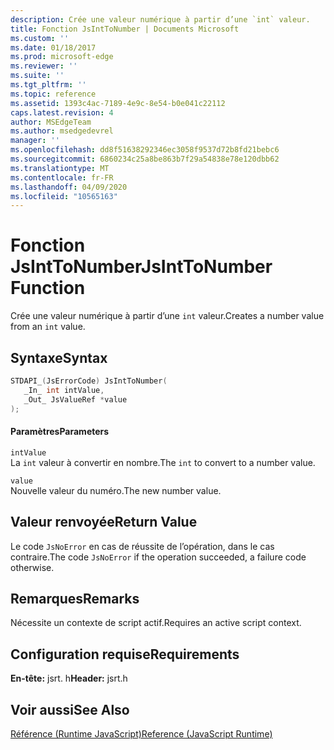 ```yaml
---
description: Crée une valeur numérique à partir d’une `int` valeur.
title: Fonction JsIntToNumber | Documents Microsoft
ms.custom: ''
ms.date: 01/18/2017
ms.prod: microsoft-edge
ms.reviewer: ''
ms.suite: ''
ms.tgt_pltfrm: ''
ms.topic: reference
ms.assetid: 1393c4ac-7189-4e9c-8e54-b0e041c22112
caps.latest.revision: 4
author: MSEdgeTeam
ms.author: msedgedevrel
manager: ''
ms.openlocfilehash: dd8f51638292346ec3058f9537d72b8fd21bebc6
ms.sourcegitcommit: 6860234c25a8be863b7f29a54838e78e120dbb62
ms.translationtype: MT
ms.contentlocale: fr-FR
ms.lasthandoff: 04/09/2020
ms.locfileid: "10565163"
---
```

# <span data-ttu-id="fb97d-103">Fonction JsIntToNumber</span><span class="sxs-lookup"><span data-stu-id="fb97d-103">JsIntToNumber Function</span></span>
<span data-ttu-id="fb97d-104">Crée une valeur numérique à partir d’une `int` valeur.</span><span class="sxs-lookup"><span data-stu-id="fb97d-104">Creates a number value from an `int` value.</span></span>  
  
## <span data-ttu-id="fb97d-105">Syntaxe</span><span class="sxs-lookup"><span data-stu-id="fb97d-105">Syntax</span></span>  
  
```cpp  
STDAPI_(JsErrorCode) JsIntToNumber(  
   _In_ int intValue,  
   _Out_ JsValueRef *value  
);  
```  
  
#### <span data-ttu-id="fb97d-106">Paramètres</span><span class="sxs-lookup"><span data-stu-id="fb97d-106">Parameters</span></span>  
 `intValue`  
 <span data-ttu-id="fb97d-107">La `int` valeur à convertir en nombre.</span><span class="sxs-lookup"><span data-stu-id="fb97d-107">The `int` to convert to a number value.</span></span>  
  
 `value`  
 <span data-ttu-id="fb97d-108">Nouvelle valeur du numéro.</span><span class="sxs-lookup"><span data-stu-id="fb97d-108">The new number value.</span></span>  
  
## <span data-ttu-id="fb97d-109">Valeur renvoyée</span><span class="sxs-lookup"><span data-stu-id="fb97d-109">Return Value</span></span>  
 <span data-ttu-id="fb97d-110">Le code `JsNoError` en cas de réussite de l’opération, dans le cas contraire.</span><span class="sxs-lookup"><span data-stu-id="fb97d-110">The code `JsNoError` if the operation succeeded, a failure code otherwise.</span></span>  
  
## <span data-ttu-id="fb97d-111">Remarques</span><span class="sxs-lookup"><span data-stu-id="fb97d-111">Remarks</span></span>  
 <span data-ttu-id="fb97d-112">Nécessite un contexte de script actif.</span><span class="sxs-lookup"><span data-stu-id="fb97d-112">Requires an active script context.</span></span>  
  
## <span data-ttu-id="fb97d-113">Configuration requise</span><span class="sxs-lookup"><span data-stu-id="fb97d-113">Requirements</span></span>  
 <span data-ttu-id="fb97d-114">**En-tête:** jsrt. h</span><span class="sxs-lookup"><span data-stu-id="fb97d-114">**Header:** jsrt.h</span></span>  
  
## <span data-ttu-id="fb97d-115">Voir aussi</span><span class="sxs-lookup"><span data-stu-id="fb97d-115">See Also</span></span>  
 [<span data-ttu-id="fb97d-116">Référence (Runtime JavaScript)</span><span class="sxs-lookup"><span data-stu-id="fb97d-116">Reference (JavaScript Runtime)</span></span>](../chakra-hosting/reference-javascript-runtime.md)